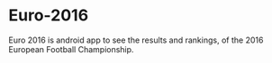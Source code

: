# Euro-2016
Euro 2016 is android app to see the results and rankings, of the 2016 European Football Championship.
